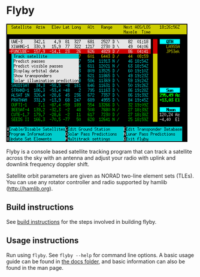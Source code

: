 Flyby
=====

![Flyby](docs/usage_images/multitrack_submenu.png)

Flyby is a console based satellite tracking program that can track a
satellite across the sky with an antenna and adjust your radio with
uplink and downlink frequency doppler shift.

Satellite orbit parameters are given as NORAD two-line element sets
(TLEs). You can use any rotator controller and radio supported by hamlib
(http://hamlib.org).

Build instructions
------------------

See [build instructions](docs/usage_guide.md#building-flyby-and-libpredict) for the steps involved in building flyby.

Usage instructions
------------------

Run using `flyby`. See `flyby --help` for command line options.
A basic usage guide can be found in [the docs folder](docs/usage_guide.md),
and basic information can also be found in the man page.
